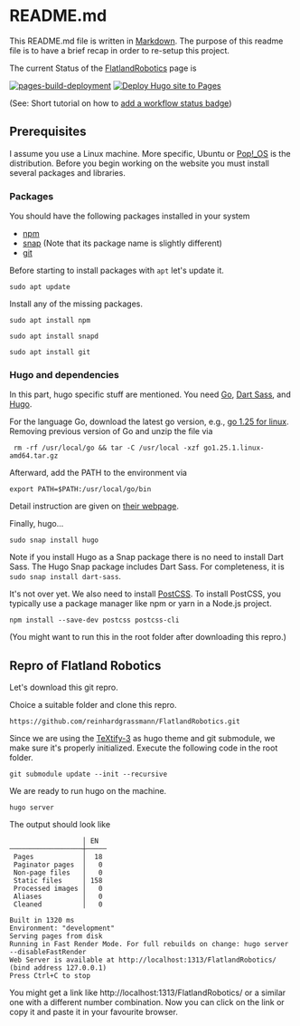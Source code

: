 # README.md


This README.md file is written in [Markdown](https://www.markdownguide.org/getting-started/).
The purpose of this readme file is to have a brief recap in order to re-setup this project. 

The current Status of the [FlatlandRobotics](https://reinhardgrassmann.github.io/FlatlandRobotics/) page is

[![pages-build-deployment](https://github.com/reinhardgrassmann/FlatlandRobotics/actions/workflows/pages/pages-build-deployment/badge.svg)](https://github.com/reinhardgrassmann/FlatlandRobotics/actions/workflows/pages/pages-build-deployment)
[![Deploy Hugo site to Pages](https://github.com/reinhardgrassmann/FlatlandRobotics/actions/workflows/hugo.yml/badge.svg)](https://github.com/reinhardgrassmann/FlatlandRobotics/actions/workflows/hugo.yml)

(See: Short tutorial on how to [add a workflow status badge](https://docs.github.com/en/actions/how-tos/monitor-workflows/add-a-status-badge))

## Prerequisites

I assume you use a Linux machine. 
More specific, Ubuntu or [Pop!_OS](https://system76.com/pop/) is the distribution.
Before you begin working on the website you must install several packages and libraries.

### Packages
You should have the following packages installed in your system

- [npm](https://docs.npmjs.com/downloading-and-installing-node-js-and-npm)
- [snap](https://snapcraft.io/docs/installing-snap-on-ubuntu) (Note that its package name is slightly different)
- [git](https://git-scm.com/downloads/linux)


Before starting to install packages with `apt` let's update it.


````
sudo apt update
````

Install any of the missing packages.


````
sudo apt install npm
````


````
sudo apt install snapd
````

````
sudo apt install git
````


### Hugo and dependencies 

In this part, hugo specific stuff are mentioned.
You need [Go](https://go.dev/doc/install), [Dart Sass](https://gohugo.io/functions/css/sass/#dart-sass), and [Hugo](https://gohugo.io/installation/linux/).

For the language Go, download the latest go version, e.g., [go 1.25 for linux](https://go.dev/dl/go1.25.1.linux-amd64.tar.gz).
Removing previous version of Go and unzip the file via

````
 rm -rf /usr/local/go && tar -C /usr/local -xzf go1.25.1.linux-amd64.tar.gz
````

Afterward, add the PATH to the environment via

````
export PATH=$PATH:/usr/local/go/bin
````

Detail instruction are given on [their webpage](https://go.dev/doc/install).


Finally, hugo...

````
sudo snap install hugo
````

Note if you install Hugo as a Snap package there is no need to install Dart Sass. 
The Hugo Snap package includes Dart Sass.
For completeness, it is `sudo snap install dart-sass`.

It's not over yet.
We also need to install [PostCSS](https://www.npmjs.com/package/postcss).
To install PostCSS, you typically use a package manager like npm or yarn in a Node.js project.

````
npm install --save-dev postcss postcss-cli
````

(You might want to run this in the root folder after downloading this repro.)


## Repro of Flatland Robotics
Let's download this git repro.

Choice a suitable folder and clone this repro.
````
https://github.com/reinhardgrassmann/FlatlandRobotics.git
````

Since we are using the [TeXtify-3](https://themes.gohugo.io/themes/hugo-texify3/) as hugo theme and git submodule, we make sure it's properly initialized.
Execute the following code in the root folder.
````
git submodule update --init --recursive
````

We are ready to run hugo on the machine.
````
hugo server
````

The output should look like

````
                  │ EN  
──────────────────┼─────
 Pages            │  18 
 Paginator pages  │   0 
 Non-page files   │   0 
 Static files     │ 158 
 Processed images │   0 
 Aliases          │   0 
 Cleaned          │   0 

Built in 1320 ms
Environment: "development"
Serving pages from disk
Running in Fast Render Mode. For full rebuilds on change: hugo server --disableFastRender
Web Server is available at http://localhost:1313/FlatlandRobotics/ (bind address 127.0.0.1) 
Press Ctrl+C to stop
````

You might get a link like http://localhost:1313/FlatlandRobotics/ or a similar one with a different number combination.
Now you can click on the link or copy it and paste it in your favourite browser.
